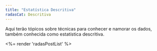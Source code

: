 ```yaml
---
title: "Estatística Descritiva"
radasCat: Descritiva
---
```


Aqui terão tópicos sobre técnicas para conhecer e namorar os dados, também conhecida como estatística descritiva.

<%= render 'radasPostList' %>